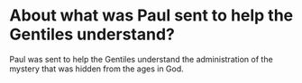 # About what was Paul sent to help the Gentiles understand?

Paul was sent to help the Gentiles understand the administration of the mystery that was hidden from the ages in God.

